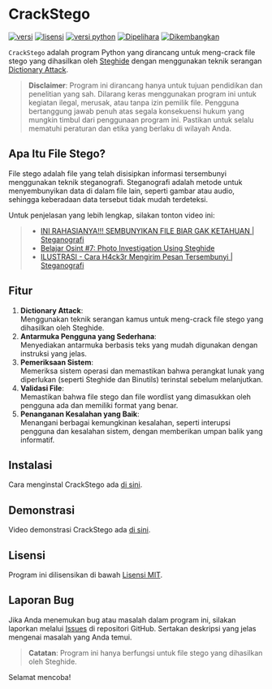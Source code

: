 # CrackStego

[![versi](https://img.shields.io/badge/Versi-1.0.0-green)](https://github.com/fixploit03/CrackStego/releases)
[![lisensi](https://img.shields.io/badge/Lisensi-MIT-blue)](https://github.com/fixploit03/CrackStego/blob/main/LICENSE)
[![versi python](https://img.shields.io/badge/Python-%E2%89%A5%203.6-blue.svg)](https://www.python.org/)
[![Dipelihara](https://img.shields.io/badge/Dipelihara-Tidak-red)](https://img.shields.io/badge/Dipelihara-Tidak-red)
[![Dikembangkan](https://img.shields.io/badge/Dikembangkan%20di-Kali%20Linux-blue)](https://www.kali.org/)

`CrackStego` adalah program Python yang dirancang untuk meng-crack file stego yang dihasilkan oleh [Steghide](https://steghide.sourceforge.net/) dengan menggunakan teknik serangan [Dictionary Attack](https://www.asdf.id/definisi-dictionary-attack-adalah/).

> **Disclaimer**: Program ini dirancang hanya untuk tujuan pendidikan dan penelitian yang sah. Dilarang keras menggunakan program ini untuk kegiatan ilegal, merusak, atau tanpa izin pemilik file. Pengguna bertanggung jawab penuh atas segala konsekuensi hukum yang mungkin timbul dari penggunaan program ini. Pastikan untuk selalu mematuhi peraturan dan etika yang berlaku di wilayah Anda.

## Apa Itu File Stego?

File stego adalah file yang telah disisipkan informasi tersembunyi menggunakan teknik steganografi. Steganografi adalah metode untuk menyembunyikan data di dalam file lain, seperti gambar atau audio, sehingga keberadaan data tersebut tidak mudah terdeteksi.

Untuk penjelasan yang lebih lengkap, silakan tonton video ini:

> - [INI RAHASIANYA!!! SEMBUNYIKAN FILE BIAR GAK KETAHUAN | Steganografi](https://youtu.be/lQseW1pwLS4?si=sp_4cgdAuzzED5rw)  
> - [Belajar Osint #7: Photo Investigation Using Steghide](https://youtu.be/TYF_FcXH-7Q?si=opSi3LX99u1z05yU)  
> - [ILUSTRASI - Cara H4ck3r Mengirim Pesan Tersembunyi | Steganografi](https://youtu.be/529reqHpkcM?si=9lm5tHeHhAcp4cRQ)

## Fitur

1. **Dictionary Attack**:  
   Menggunakan teknik serangan kamus untuk meng-crack file stego yang dihasilkan oleh Steghide.
2. **Antarmuka Pengguna yang Sederhana**:  
   Menyediakan antarmuka berbasis teks yang mudah digunakan dengan instruksi yang jelas.
3. **Pemeriksaan Sistem**:  
   Memeriksa sistem operasi dan memastikan bahwa perangkat lunak yang diperlukan (seperti Steghide dan Binutils) terinstal sebelum melanjutkan.
4. **Validasi File**:  
   Memastikan bahwa file stego dan file wordlist yang dimasukkan oleh pengguna ada dan memiliki format yang benar.
5. **Penanganan Kesalahan yang Baik**:  
   Menangani berbagai kemungkinan kesalahan, seperti interupsi pengguna dan kesalahan sistem, dengan memberikan umpan balik yang informatif.

## Instalasi

Cara menginstal CrackStego ada [di sini](https://github.com/fixploit03/CrackStego/blob/main/INSTAL.md).

## Demonstrasi

Video demonstrasi CrackStego ada [di sini](https://youtu.be/PFvE8eLsRhk?si=h6Trq-w8bLOB1Jh8).

## Lisensi 

Program ini dilisensikan di bawah [Lisensi MIT](https://github.com/fixploit03/CrackStego/blob/main/LICENSE).

## Laporan Bug

Jika Anda menemukan bug atau masalah dalam program ini, silakan laporkan melalui [Issues](https://github.com/fixploit03/CrackStego/issues) di repositori GitHub. Sertakan deskripsi yang jelas mengenai masalah yang Anda temui.

> **Catatan**: Program ini hanya berfungsi untuk file stego yang dihasilkan oleh Steghide.

Selamat mencoba!
